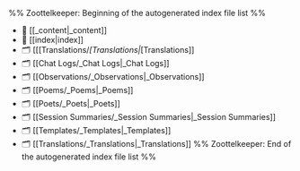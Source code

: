 %% Zoottelkeeper: Beginning of the autogenerated index file list  %%
- 📄 [[_content|_content]]
- 📄 [[index|index]]
- 🗂️ [[[Translations/_[Translations|_[Translations]]
- 🗂️ [[Chat Logs/_Chat Logs|_Chat Logs]]
- 🗂️ [[Observations/_Observations|_Observations]]
- 🗂️ [[Poems/_Poems|_Poems]]
- 🗂️ [[Poets/_Poets|_Poets]]
- 🗂️ [[Session Summaries/_Session Summaries|_Session Summaries]]
- 🗂️ [[Templates/_Templates|_Templates]]
- 🗂️ [[Translations/_Translations|_Translations]]
%% Zoottelkeeper: End of the autogenerated index file list  %%
